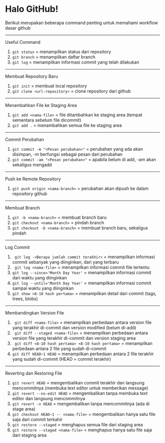 # Halo GitHub!

Berikut merupakan beberapa command penting untuk memahami workflow dasar github

---

Useful Command
1. ``` git status ``` = menampilkan status dari repository
2. ``` git branch ``` = menampilkan daftar branch
3. ``` git log ``` = menampilkan informasi commit yang telah dilakukan

---

Membuat Repository Baru
1. ``` git init ``` = membuat local repository
2. ``` git clone <url-repository> ``` = clone repository dari github

---

Menambahkan File ke Staging Area
1. ``` git add <nama-file> ``` = file ditambahkan ke staging area (tempat sementara sebelum file dicommit)
2. ``` git add . ``` = menambahkan semua file ke staging area

---

Commit Perubahan
1. ``` git commit -m "<Pesan perubahan>" ``` = perubahan yang ada akan disimpan, -m berfungsi sebagai pesan dari perubahan
2. ``` git commit -am "<Pesan perubahan>" ``` = apabila belum di add, -am akan sekaligus mengadd

---

Push ke Remote Repository
1. ``` git push origin <nama-branch> ``` = perubahan akan dipush ke dalam repository github

---

Membuat Branch
1. ``` git -b <nama-branch> ``` = membuat branch baru
2. ``` git checkout <nama-branch> ``` = pindah branch
3. ``` git checkout -b <nama-branch> ``` = membuat branch baru, sekaligus pindah

---

Log Commit
1. ``` git log -<Berapa jumlah commit terakhir>``` = menampilkan informasi commit sebanyak yang diinginkan, dari yang terbaru
2. ``` git log <nama-file>``` = menampilkan informasi commit file tertentu
3. ``` git log --since='Month Day Year' ``` = menampilkan informasi commit dari waktu yang diinginkan
4. ``` git log --until='Month Day Year' ``` = menampilkan informasi commit sampai waktu yang diinginkan
5. ``` git show <8-10 hash pertama> ``` = menampilkan detail dari commit (tags, trees, blobs)

---

Membandingkan Version File
1. ``` git diff <nama-file>``` = menampilkan perbedaan antara version file yang terakhir di-commit dan version modified (belum di-add)
2. ``` git diff --staged <nama-file>``` = menampilkan perbedaan antara version file yang terakhir di-commit dan version staging area
3. ``` git diff <8-10 hash pertama> <8-10 hash pertama>``` = menampilkan perbedaan antara 2 file yang sudah di-commit
4. ``` git diff HEAD~1 HEAD ``` = menampilkan perbedaan antara 2 file terakhir yang sudah di-commit (HEAD = commit terakhir)

---

Reverting dan Restoring File
1. ``` git revert HEAD ``` = mengembalikan commit terakhir dan langsung mencommitnya (membuka text editor untuk memberikan message)
2. ``` git revert --no-edit HEAD ``` = mengembalikan tanpa membuka text editor dan langsung mencommitnya
3. ``` git revert -n HEAD ``` = mengembalikan tanpa mencommitnya (ada di stage area)
4. ``` git checkout HEAD~1 -- <nama-file> ``` = mengembalikan hanya satu file saja dari commit terkahir
5. ``` git restore --staged ``` = menghapus semua file dari staging area
6. ``` git restore --staged <nama-file> ``` = menghapus hanya satu file saja dari staging area